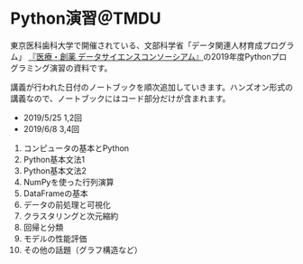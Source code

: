 # Python演習＠TMDU

東京医科歯科大学で開催されている、⽂部科学省「データ関連⼈材育成プログラム」 [『医療・創薬 データサイエンスコンソーシアム』](https://md-dsc.com/)の2019年度Pythonプログラミング演習の資料です。

講義が行われた日付のノートブックを順次追加していきます。ハンズオン形式の講義なので、ノートブックにはコード部分だけが含まれます。

- 2019/5/25 1,2回
- 2019/6/8 3,4回



1. コンピュータの基本とPython
1. Python基本文法1
1. Python基本文法2
1. NumPyを使った行列演算
1. DataFrameの基本
1. データの前処理と可視化
1. クラスタリングと次元縮約
1. 回帰と分類
1. モデルの性能評価
1. その他の話題（グラフ構造など）
